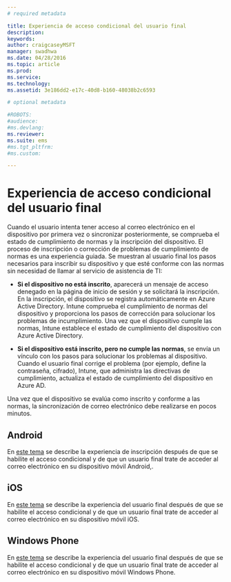 ```yaml
---
# required metadata

title: Experiencia de acceso condicional del usuario final
description:
keywords:
author: craigcaseyMSFT
manager: swadhwa
ms.date: 04/28/2016
ms.topic: article
ms.prod:
ms.service:
ms.technology:
ms.assetid: 3e186dd2-e17c-40d8-b160-48038b2c6593

# optional metadata

#ROBOTS:
#audience:
#ms.devlang:
ms.reviewer: 
ms.suite: ems
#ms.tgt_pltfrm:
#ms.custom:

---
```


# Experiencia de acceso condicional del usuario final
Cuando el usuario intenta tener acceso al correo electrónico en el dispositivo por primera vez o sincronizar posteriormente, se comprueba el estado de cumplimiento de normas y la inscripción del dispositivo. El proceso de inscripción o corrección de problemas de cumplimiento de normas es una experiencia guiada. Se muestran al usuario final los pasos necesarios para inscribir su dispositivo y que esté conforme con las normas sin necesidad de llamar al servicio de asistencia de TI:

-   **Si el dispositivo no está inscrito**, aparecerá un mensaje de acceso denegado en la página de inicio de sesión y se solicitará la inscripción. En la inscripción, el dispositivo se registra automáticamente en Azure Active Directory. Intune comprueba el cumplimiento de normas del dispositivo y proporciona los pasos de corrección para solucionar los problemas de incumplimiento. Una vez que el dispositivo cumple las normas, Intune establece el estado de cumplimiento del dispositivo con Azure Active Directory.

-   **Si el dispositivo está inscrito, pero no cumple las normas**, se envía un vínculo con los pasos para solucionar los problemas al dispositivo. Cuando el usuario final corrige el problema (por ejemplo, define la contraseña, cifrado), Intune, que administra las directivas de cumplimiento, actualiza el estado de cumplimiento del dispositivo en Azure AD.

Una vez que el dispositivo se evalúa como inscrito y conforme a las normas, la sincronización de correo electrónico debe realizarse en pocos minutos.

## Android

En [este tema](../Solutions/end-user-experience-conditional-access-android.md) se describe la experiencia de inscripción después de que se habilite el acceso condicional y de que un usuario final trate de acceder al correo electrónico en su dispositivo móvil Android,.

## iOS

En [este tema](../Solutions/end-user-experience-conditional-access-ios.md) se describe la experiencia del usuario final después de que se habilite el acceso condicional y de que un usuario final trate de acceder al correo electrónico en su dispositivo móvil iOS.

## Windows Phone

En [este tema](../Solutions/end-user-experience-conditional-access-winphone.md) se describe la experiencia del usuario final después de que se habilite el acceso condicional y de que un usuario final trate de acceder al correo electrónico en su dispositivo móvil Windows Phone.


<!--HONumber=Apr16_HO2-->


